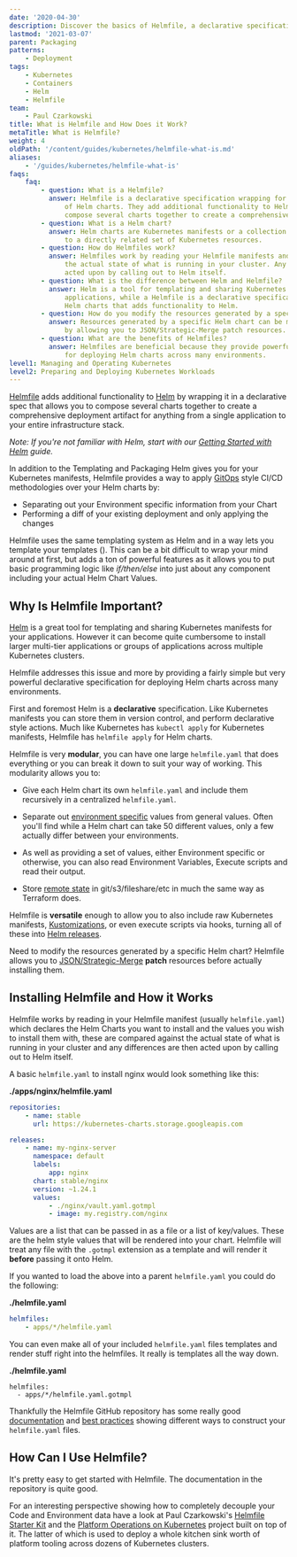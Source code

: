 ```yaml
---
date: '2020-04-30'
description: Discover the basics of Helmfile, a declarative specification for deploying distributions of Helm charts, and how they benefit different environments.
lastmod: '2021-03-07'
parent: Packaging
patterns:
    - Deployment
tags:
    - Kubernetes
    - Containers
    - Helm
    - Helmfile
team:
    - Paul Czarkowski
title: What is Helmfile and How Does it Work?
metaTitle: What is Helmfile?
weight: 4
oldPath: '/content/guides/kubernetes/helmfile-what-is.md'
aliases:
    - '/guides/kubernetes/helmfile-what-is'
faqs:
    faq:
        - question: What is a Helmfile?
          answer: Helmfile is a declarative specification wrapping for deploying distributions
              of Helm charts. They add additional functionality to Helm by allowing you to
              compose several charts together to create a comprehensive deployment artifact.
        - question: What is a Helm chart?
          answer: Helm charts are Kubernetes manifests or a collection of files that correspond
              to a directly related set of Kubernetes resources.
        - question: How do Helmfiles work?
          answer: Helmfiles work by reading your Helmfile manifests and comparing them against
              the actual state of what is running in your cluster. Any differences are then
              acted upon by calling out to Helm itself.
        - question: What is the difference between Helm and Helmfile?
          answer: Helm is a tool for templating and sharing Kubernetes manifests for your
              applications, while a Helmfile is a declarative specification for deploying
              Helm charts that adds functionality to Helm.
        - question: How do you modify the resources generated by a specific Helm chart?
          answer: Resources generated by a specific Helm chart can be modified before installation
              by allowing you to JSON/Strategic-Merge patch resources.
        - question: What are the benefits of Helmfiles?
          answer: Helmfiles are beneficial because they provide powerful declarative specification
              for deploying Helm charts across many environments.
level1: Managing and Operating Kubernetes
level2: Preparing and Deploying Kubernetes Workloads
---
```


[Helmfile](https://github.com/roboll/helmfile) adds additional functionality to [Helm](https://helm.sh) by wrapping it in a declarative spec that allows you to compose several charts together to create a comprehensive deployment artifact for anything from a single application to your entire infrastructure stack.

_Note: If you're not familiar with Helm, start with our [Getting Started with Helm](../helm-what-is) guide._

In addition to the Templating and Packaging Helm gives you for your Kubernetes manifests, Helmfile provides a way to apply [GitOps](https://tanzu.vmware.com/gitops) style CI/CD methodologies over your Helm charts by:

-   Separating out your Environment specific information from your Chart
-   Performing a diff of your existing deployment and only applying the changes

Helmfile uses the same templating system as Helm and in a way lets you template your templates (_<insert yo dawg meme here>_). This can be a bit difficult to wrap your mind around at first, but adds a ton of powerful features as it allows you to put basic programming logic like _if/then/else_ into just about any component including your actual Helm Chart Values.

## Why Is Helmfile Important?

[Helm](https://helm.sh) is a great tool for templating and sharing Kubernetes manifests for your applications. However it can become quite cumbersome to install larger multi-tier applications or groups of applications across multiple Kubernetes clusters.

Helmfile addresses this issue and more by providing a fairly simple but very powerful declarative specification for deploying Helm charts across many environments.

First and foremost Helm is a **declarative** specification. Like Kubernetes manifests you can store them in version control, and perform declarative style actions. Much like Kubernetes has `kubectl apply` for Kubernetes manifests, Helmfile has `helmfile apply` for Helm charts.

Helmfile is very **modular**, you can have one large `helmfile.yaml` that does everything or you can break it down to suit your way of working. This modularity allows you to:

-   Give each Helm chart its own `helmfile.yaml` and include them recursively in a centralized `helmfile.yaml`.

-   Separate out [environment specific](https://github.com/roboll/helmfile/blob/master/docs/writing-helmfile.md#layering-state-files) values from general values. Often you'll find while a Helm chart can take 50 different values, only a few actually differ between your environments.

-   As well as providing a set of values, either Environment specific or otherwise, you can also read Environment Variables, Execute scripts and read their output.

-   Store [remote state](https://github.com/roboll/helmfile/pull/648) in git/s3/fileshare/etc in much the same way as Terraform does.

Helmfile is **versatile** enough to allow you to also include raw Kubernetes manifests, [Kustomizations](https://github.com/kubernetes-sigs/kustomize), or even execute scripts via hooks, turning all of these into [Helm releases](https://github.com/roboll/helmfile/pull/673).

Need to modify the resources generated by a specific Helm chart? Helmfile allows you to [JSON/Strategic-Merge](https://github.com/roboll/helmfile/pull/673) **patch** resources before actually installing them.

## Installing Helmfile and How it Works

Helmfile works by reading in your Helmfile manifest (usually `helmfile.yaml`) which declares the Helm Charts you want to install and the values you wish to install them with, these are compared against the actual state of what is running in your cluster and any differences are then acted upon by calling out to Helm itself.

A basic `helmfile.yaml` to install nginx would look something like this:

**./apps/nginx/helmfile.yaml**

```yaml
repositories:
    - name: stable
      url: https://kubernetes-charts.storage.googleapis.com

releases:
    - name: my-nginx-server
      namespace: default
      labels:
          app: nginx
      chart: stable/nginx
      version: ~1.24.1
      values:
          - ./nginx/vault.yaml.gotmpl
          - image: my.registry.com/nginx
```

Values are a list that can be passed in as a file or a list of key/values. These are the helm style values that will be rendered into your chart. Helmfile will treat any file with the `.gotmpl` extension as a template and will render it **before** passing it onto Helm.

If you wanted to load the above into a parent `helmfile.yaml` you could do the following:

**./helmfile.yaml**

```yaml
helmfiles:
    - apps/*/helmfile.yaml
```

You can even make all of your included `helmfile.yaml` files templates and render stuff right into the helmfiles. It really is templates all the way down.

**./helmfile.yaml**

```
helmfiles:
  - apps/*/helmfile.yaml.gotmpl
```

Thankfully the Helmfile GitHub repository has some really good [documentation](https://github.com/roboll/helmfile#configuration) and [best practices](https://github.com/roboll/helmfile/blob/master/docs/writing-helmfile.md) showing different ways to construct your `helmfile.yaml` files.

## How Can I Use Helmfile?

It's pretty easy to get started with Helmfile. The documentation in the repository is quite good.

For an interesting perspective showing how to completely decouple your Code and Environment data have a look at Paul Czarkowski's [Helmfile Starter Kit](https://github.com/paulczar/helmfile-starter-kit) and the [Platform Operations on Kubernetes](https://github.com/paulczar/platform-operations-on-kubernetes) project built on top of it. The latter of which is used to deploy a whole kitchen sink worth of platform tooling across dozens of Kubernetes clusters.
